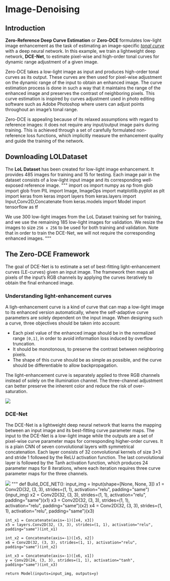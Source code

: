 # Image-Denoising
## Introduction

**Zero-Reference Deep Curve Estimation** or **Zero-DCE** formulates low-light image
enhancement as the task of estimating an image-specific
[*tonal curve*](https://en.wikipedia.org/wiki/Curve_(tonality)) with a deep neural network.
In this example, we train a lightweight deep network, **DCE-Net**, to estimate
pixel-wise and high-order tonal curves for dynamic range adjustment of a given image.

Zero-DCE takes a low-light image as input and produces high-order tonal curves as its output.
These curves are then used for pixel-wise adjustment on the dynamic range of the input to
obtain an enhanced image. The curve estimation process is done in such a way that it maintains
the range of the enhanced image and preserves the contrast of neighboring pixels. This
curve estimation is inspired by curves adjustment used in photo editing software such as
Adobe Photoshop where users can adjust points throughout an image’s tonal range.

Zero-DCE is appealing because of its relaxed assumptions with regard to reference images:
it does not require any input/output image pairs during training.
This is achieved through a set of carefully formulated non-reference loss functions,
which implicitly measure the enhancement quality and guide the training of the network.

## Downloading LOLDataset

The **LoL Dataset** has been created for low-light image enhancement. It provides 485
images for training and 15 for testing. Each image pair in the dataset consists of a
low-light input image and its corresponding well-exposed reference image.
"""
import os
import numpy as np
from glob import glob
from PIL import Image, ImageOps
import matplotlib.pyplot as plt
import keras
from keras import layers
from keras.layers import Input,Conv2D,Concatenate
from keras.models import Model
import tensorflow as tf

We use 300 low-light images from the LoL Dataset training set for training, and we use
the remaining 185 low-light images for validation. We resize the images to size `256 x
256` to be used for both training and validation. Note that in order to train the DCE-Net,
we will not require the corresponding enhanced images.
"""


## The Zero-DCE Framework

The goal of DCE-Net is to estimate a set of best-fitting light-enhancement curves
(LE-curves) given an input image. The framework then maps all pixels of the input’s RGB
channels by applying the curves iteratively to obtain the final enhanced image.

### Understanding light-enhancement curves

A ligh-enhancement curve is a kind of curve that can map a low-light image
to its enhanced version automatically,
where the self-adaptive curve parameters are solely dependent on the input image.
When designing such a curve, three objectives should be taken into account:

- Each pixel value of the enhanced image should be in the normalized range `[0,1]`, in order to
avoid information loss induced by overflow truncation.
- It should be monotonous, to preserve the contrast between neighboring pixels.
- The shape of this curve should be as simple as possible,
and the curve should be differentiable to allow backpropagation.

The light-enhancement curve is separately applied to three RGB channels instead of solely on the
illumination channel. The three-channel adjustment can better preserve the inherent color and reduce
the risk of over-saturation.

![](https://li-chongyi.github.io/Zero-DCE_files/framework.png)

### DCE-Net

The DCE-Net is a lightweight deep neural network that learns the mapping between an input
image and its best-fitting curve parameter maps. The input to the DCE-Net is a low-light
image while the outputs are a set of pixel-wise curve parameter maps for corresponding
higher-order curves. It is a plain CNN of seven convolutional layers with symmetrical
concatenation. Each layer consists of 32 convolutional kernels of size 3×3 and stride 1
followed by the ReLU activation function. The last convolutional layer is followed by the
Tanh activation function, which produces 24 parameter maps for 8 iterations, where each
iteration requires three curve parameter maps for the three channels.

![](https://i.imgur.com/HtIg34W.png)
"""
def Build_DCE_NET():
    input_img = Input(shape=[None, None, 3])
    x1 = Conv2D(32, (3, 3), strides=(1, 1), activation="relu", padding="same")(input_img)
    x2 = Conv2D(32, (3, 3), strides=(1, 1), activation="relu", padding="same")(x1)
    x3 = Conv2D(32, (3, 3), strides=(1, 1), activation="relu", padding="same")(x2)
    x4 = Conv2D(32, (3, 3), strides=(1, 1), activation="relu", padding="same")(x3)

    int_x1 = Concatenate(axis=-1)([x4, x3])
    x5 = layers.Conv2D(32, (3, 3), strides=(1, 1), activation="relu", padding="same")(int_x1)

    int_x2 = Concatenate(axis=-1)([x5, x2])
    x6 = Conv2D(32, (3, 3), strides=(1, 1), activation="relu", padding="same")(int_x2)

    int_x3 = Concatenate(axis=-1)([x6, x1])
    y = Conv2D(24, (3, 3), strides=(1, 1), activation="tanh", padding="same")(int_x3)

    return Model(inputs=input_img, outputs=y)


